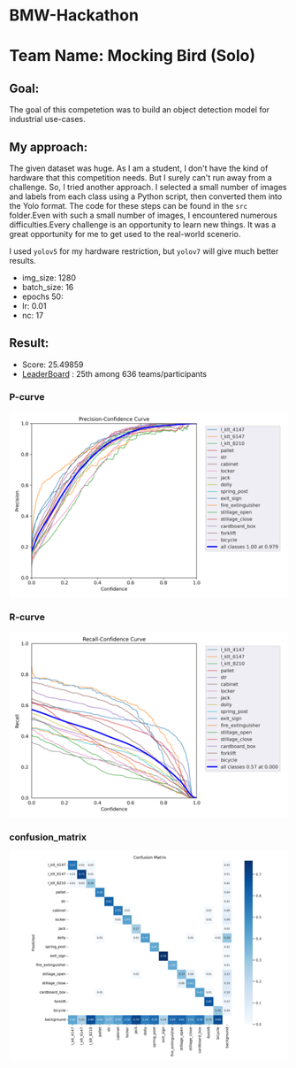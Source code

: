 # BMW-Hackathon

# Team Name: Mocking Bird (Solo)

## Goal:
The goal of this competetion was to build an object detection model for industrial use-cases. 

## My approach:
The given dataset was huge. As I am a student, I don't have the kind of hardware that this competition needs. But I surely can't run away from a challenge. So, I tried another approach. I selected a small number of images and labels from each class using a Python script, then converted them into the Yolo format. The code for these steps can be found in the `src` folder.Even with such a small number of images, I encountered numerous difficulties.Every challenge is an opportunity to learn new things. It was a great opportunity for me to get used to the real-world scenerio.

I used `yolov5` for my hardware restriction, but `yolov7` will give much better results.

- img_size: 1280 
- batch_size: 16 
- epochs 50:
- lr: 0.01
- nc: 17 

## Result:
 - Score: 25.49859 
 - [LeaderBoard](https://www.hackerearth.com/challenges/competitive/SORDI-ai-hackathon-2022/leaderboard/) : 25th among 636 teams/participants

### P-curve
 ![alt text](https://github.com/Bakar31/BMW-Hackathon/blob/master/P_curve.png)

 ### R-curve
 ![alt text](https://github.com/Bakar31/BMW-Hackathon/blob/master/R_curve.png)

 ### confusion_matrix
 ![alt text](https://github.com/Bakar31/BMW-Hackathon/blob/master/confusion_matrix.png)